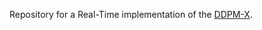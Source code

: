 Repository for a Real-Time implementation of the [DDPM-X](https://www.researchgate.net/publication/382462715_Diffusion_X-ray_image_denoising).
